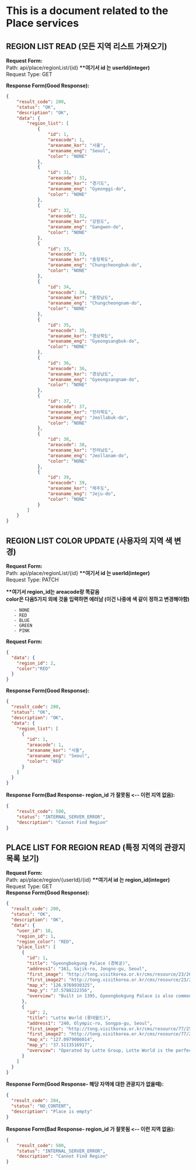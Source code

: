 # This is a document related to the Place services

## REGION LIST READ (모든 지역 리스트 가져오기)
__Request Form:__   
Path: api/place/regionList/{id} __**여기서 id 는 userId(integer)__   
Request Type: GET   
   
  
__Response Form(Good Response):__
```json
{
    "result_code": 200,
    "status": "OK",
    "description": "OK",
    "data": {
        "region_list": [
            {
                "id": 1,
                "areacode": 1,
                "areaname_kor": "서울",
                "areaname_eng": "Seoul",
                "color": "NONE"
            },
            {
                "id": 31,
                "areacode": 31,
                "areaname_kor": "경기도",
                "areaname_eng": "Gyeonggi-do",
                "color": "NONE"
            },
            {
                "id": 32,
                "areacode": 32,
                "areaname_kor": "강원도",
                "areaname_eng": "Gangwon-do",
                "color": "NONE"
            },
            {
                "id": 33,
                "areacode": 33,
                "areaname_kor": "충청북도",
                "areaname_eng": "Chungcheongbuk-do",
                "color": "NONE"
            },
            {
                "id": 34,
                "areacode": 34,
                "areaname_kor": "충청남도",
                "areaname_eng": "Chungcheongnam-do",
                "color": "NONE"
            },
            {
                "id": 35,
                "areacode": 35,
                "areaname_kor": "경상북도",
                "areaname_eng": "Gyeongsangbuk-do",
                "color": "NONE"
            },
            {
                "id": 36,
                "areacode": 36,
                "areaname_kor": "경상남도",
                "areaname_eng": "Gyeongsangnam-do",
                "color": "NONE"
            },
            {
                "id": 37,
                "areacode": 37,
                "areaname_kor": "전라북도",
                "areaname_eng": "Jeollabuk-do",
                "color": "NONE"
            },
            {
                "id": 38,
                "areacode": 38,
                "areaname_kor": "전라남도",
                "areaname_eng": "Jeollanam-do",
                "color": "NONE"
            },
            {
                "id": 39,
                "areacode": 39,
                "areaname_kor": "제주도",
                "areaname_eng": "Jeju-do",
                "color": "NONE"
            }
        ]
    }
}
```

## REGION LIST COLOR UPDATE (사용자의 지역 색 변경)
__Request Form:__   
Path: api/place/regionList/{id} __**여기서 id 는 userId(integer)__   
Request Type: PATCH   

__**여기서 region_id는 areacode랑 똑같음__   
__color은 다음5가지 외에 것을 입력하면 에러남 (이건 나중에 색 같이 정하고 변경해야함)__   
```
   - NONE
   - RED
   - BLUE
   - GREEN
   - PINK
```
__Request Form:__
```json
{
  "data": {
    "region_id": 2,
    "color":"RED"
  }
}
```

__Response Form(Good Response):__
```json
{
  "result_code": 200,
  "status": "OK",
  "description": "OK",
  "data": {
    "region_list": [
      {
        "id": 1,
        "areacode": 1,
        "areaname_kor": "서울",
        "areaname_eng": "Seoul",
        "color": "RED"
      }
    ]
  }
}
```
__Response Form(Bad Response- region_id 가 잘못됨 <-- 이런 지역 없음):__
```json
{
    "result_code": 500,
    "status": "INTERNAL_SERVER_ERROR",
    "description": "Cannot Find Region"
}
```

## PLACE LIST FOR REGION READ (특정 지역의 관광지 목록 보기)
__Request Form:__   
Path: api/place/region/{userId}/{id} __**여기서 id 는 region_id(integer)__         
Request Type: GET   
__Response Form(Good Response):__
```json
{
  "result_code": 200,
  "status": "OK",
  "description": "OK",
  "data": {
    "user_id": 18,
    "region_id": 1,
    "region_color": "RED",
    "place_list": [
      {
        "id": 1,
        "title": "Gyeongbokgung Palace (경복궁)",
        "address1": "161, Sajik-ro, Jongno-gu, Seoul",
        "first_image": "http://tong.visitkorea.or.kr/cms/resource/23/2678623_image2_1.jpg",
        "first_image2": "http://tong.visitkorea.or.kr/cms/resource/23/2678623_image3_1.jpg",
        "map_x": "126.9769930325",
        "map_y": "37.5788222356",
        "overview": "Built in 1395, Gyeongbokgung Palace is also commonly referred to as the Northern Palace because its location is furthest north when compared to the neighboring palaces of Changdeokgung (Eastern Palace) and Gyeonghuigung (Western Palace) Palace. Gyeongbokgung Palace is arguably the most beautiful, and remains the largest of all five palaces. \n\n\nThe premises were once destroyed by fire during the Imjin War (1592-1598). However, all of the palace buildings were later restored under the leadership of Heungseondaewongun during the reign of King Gojong (1852-1919). \n\n \n\n Remarkably, the most representative edifices of the Joseon dynasty, Gyeonghoeru Pavilion and the pond around Hyangwonjeong Pavillion have remained relatively intact. The raised dias and stone markers of Geunjeongjeon showcase the representative art style of their time.\n\n \n\n The National Palace Museum of Korea is located south of Heungnyemun Gate, and the National Folk Museum is located on the eastern side of Hyangwonjeong Pavillion."
      },
      {
        "id": 2,
        "title": "Lotte World (롯데월드)",
        "address1": "240, Olympic-ro, Songpa-gu, Seoul",
        "first_image": "http://tong.visitkorea.or.kr/cms/resource/77/2553577_image2_1.jpg",
        "first_image2": "http://tong.visitkorea.or.kr/cms/resource/77/2553577_image3_1.jpg",
        "map_x": "127.0979006014",
        "map_y": "37.5113516917",
        "overview": "Operated by Lotte Group, Lotte World is the perfect spot for entertainment and sightseeing for Koreans and international tourists alike. The theme park is divided into the indoor Lotte World Adventure, and the outdoor lakeside Magic Island, with additional amenities including a shopping mall, folk museum, ice rink, hotel, and more. \n\n\n\nLotte World Adventure is the world's largest indoor amusement park, complete with top-of-the-line rides, fantastic parades and performances, and food from around the world. The Folk Museum displays miniature models of Korea throughout 5,000 years in history. Lotte World Garden Stage presents various themed musicals to match each season and Lotte World Star Avenue is the perfect place to experience Korean stars and the entertainment world."
      }
    ]
  }
}
```
__Response Form(Good Response- 해당 자역에 대한 관광지가 없을때):__
```json
{
  "result_code": 204,
  "status": "NO_CONTENT",
  "description": "Place is empty"
}
```
__Response Form(Bad Response- region_id 가 잘못됨 <-- 이런 지역 없음):__
```json
{
    "result_code": 500,
    "status": "INTERNAL_SERVER_ERROR",
    "description": "Cannot Find Region"
}
```
